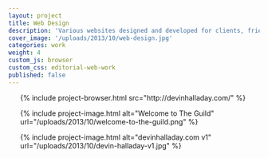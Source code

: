 ```yaml
---
layout: project
title: Web Design
description: 'Various websites designed and developed for clients, friends and studio projects.'
cover_image: '/uploads/2013/10/web-design.jpg'
categories: work
weight: 4
custom_js: browser
custom_css: editorial-web-work
published: false
---
```


<ul class="small-block-grid-1 large-block-grid-1">
  {% include project-browser.html src="http://devinhalladay.com/" %}
</ul>

<ul class="small-block-grid-1 large-block-grid-2">
  {% include project-image.html alt="Welcome to The Guild" url="/uploads/2013/10/welcome-to-the-guild.png" %}

  {% include project-image.html alt="devinhalladay.com v1" url="/uploads/2013/10/devin-halladay-v1.jpg" %}
</ul>